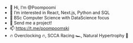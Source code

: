 - 👋 Hi, I’m @Poompoomi
- 👀 I’m interested in React, Next.js, Python and SQL
- 🌱 BSc Computer Science with DataScience focus
- 💞️ Send me a project!
- 📫 https://t.me/poompoomski
- 🔥 Overclocking 🔥, SCCA Racing 🏎️, Natural Hypertrophy 💪
